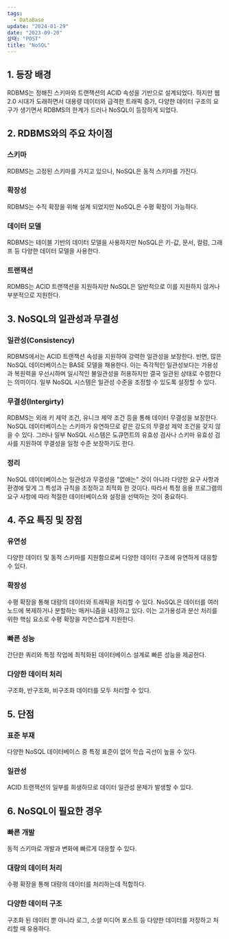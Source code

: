 ```yaml
---
tags:
  - DataBase
update: "2024-01-29"
date: "2023-09-20"
상태: "POST"
title: "NoSQL"
---
```

## 1. 등장 배경

RDBMS는 정해진 스키마와 트랜잭션의 ACID 속성을 기반으로 설계되었다. 하지만 웹 2.0 시대가 도래하면서 대용량 데이터와 급격한 트래픽 증가, 다양한 데이터 구조의 요구가 생기면서 RDBMS의 한계가 드러나 NoSQL이 등장하게 되었다.

## 2. RDBMS와의 주요 차이점

### 스키마

RDBMS는 고정된 스키마를 가지고 있으나, NoSQL은 동적 스키마를 가진다.

### 확장성

RDBMS는 수직 확장을 위해 설계 되었지만 NoSQL은 수평 확장이 가능하다.

### 데이터 모델

RDBMS는 테이블 기반의 데이터 모델을 사용하지만 NoSQL은 키-값, 문서, 컬럼, 그래프 등 다양한 데이터 모델을 사용한다.

### 트랜잭션

RDMBS는 ACID 트랜잭션을 지원하지만 NoSQL은 일반적으로 이를 지원하지 않거나 부분적으로 지원한다.

## 3. NoSQL의 일관성과 무결성

### 일관성(Consistency)

RDBMS에서는 ACID 트랜잭션 속성을 지원하여 강력한 일관성을 보장한다.
반면, 많은 NoSQL 데이터베이스는 BASE 모델을 채용한다. 이는 즉각적인 일관성보다는 가용성과 복원력을 우선시하며 일시적인 불일관성을 허용하지만 결국 일관된 상태로 수렴한다는 의미이다.
일부 NoSQL 시스템은 일관성 수준을 조정할 수 있도록 설정할 수 있다.

### 무결성(Intergirty)

RDBMS는 외래 키 제약 조건, 유니크 제약 조건 등을 통해 데이터 무결성을 보장한다.
NoSQL 데이터베이스는 스키마가 유연하므로 같은 강도의 무결성 제약 조건을 갖지 않을 수 있다. 그러나 일부 NoSQL 시스템은 도큐먼트의 유효성 검사나 스키마 유효성 검사를 지원하여 무결성을 일정 수준 보장하기도 한다.

### 정리

NoSQL 데이터베이스는 일관성과 무결성을 "없애는" 것이 아니라 다양한 요구 사항과 환경에 맞게 그 특성과 규칙을 조정하고 최적화 한 것이다. 따라서 특정 응용 프로그램의 요구 사항에 따라 적절한 데이터베이스와 설정을 선택하는 것이 중요하다.

## 4. 주요 특징 및 장점

### 유연성

다양한 데이터 및 동적 스키마를 지원함으로써 다양한 데이터 구조에 유연하게 대응할 수 있다.

### 확장성

수평 확장을 통해 대량의 데이터와 트래픽을 처리할 수 있다. NoSQL은 데이터를 여러 노드에 복제하거나 분할하는 매커니즘을 내장하고 있다. 이는 고가용성과 분산 처리를 위한 핵심 요소로 수평 확장을 자연스럽게 지원한다.

### 빠른 성능

간단한 쿼리와 특정 작업에 최적화된 데이터베이스 설계로 빠른 성능을 제공한다.

### 다양한 데이터 처리

구조화, 반구조화, 비구조화 데이터를 모두 처리할 수 있다.

## 5. 단점

### 표준 부재

다양한 NoSQL 데이터베이스 중 특정 표준이 없어 학습 곡선이 높을 수 있다.

### 일관성

ACID 트랜잭션의 일부를 희생하므로 데이터 일관성 문제가 발생할 수 있다.

## 6. NoSQL이 필요한 경우

### 빠른 개발

동적 스키마로 개발과 변화에 빠르게 대응할 수 있다.

### 대량의 데이터 처리

수평 확장을 통해 대량의 데이터를 처리하는데 적합하다.

### 다양한 데이터 구조

구조화 된 데이터 뿐 아니라 로그, 소셜 미디어 포스트 등 다양한 데이터를 저장하고 처리할 때 유용하다.

